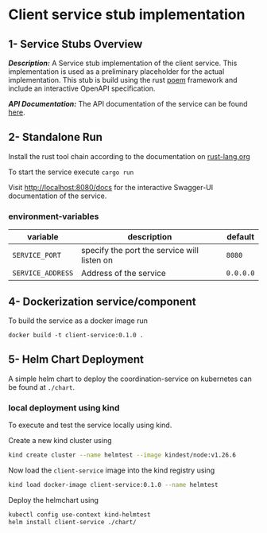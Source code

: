 # Client service stub implementation

## 1- Service Stubs Overview

***Description:***
A Service stub implementation of the client service. This implementation is used as a preliminary placeholder for the actual implementation. This stub is build using the rust [poem](https://github.com/poem-web/poem/tree/master) framework and include an interactive OpenAPI specification.

***API Documentation:*** 
The API documentation of the service can be found [here](../docs/).

## 2- Standalone Run

Install the rust tool chain according to the documentation on [rust-lang.org](https://www.rust-lang.org/tools/install)

To start the service execute `cargo run`

Visit [http://localhost:8080/docs](http://localhost:8080/docs) for the interactive Swagger-UI documentation of the service.

### environment-variables

| variable | description | default |
| ---------|-------------|---------|
| `SERVICE_PORT` | specify the port the service will listen on | `8080` |
| `SERVICE_ADDRESS` | Address of the service | `0.0.0.0` |

## 4- Dockerization service/component

To build the service as a docker image run

`docker build -t client-service:0.1.0 .`

## 5- Helm Chart Deployment

A simple helm chart to deploy the coordination-service on kubernetes can be found at `./chart`.

### local deployment using kind

To execute and test the service locally using kind.

Create a new kind cluster using

```bash
kind create cluster --name helmtest --image kindest/node:v1.26.6
```

Now load the `client-service` image into the kind registry using 

```bash
kind load docker-image client-service:0.1.0 --name helmtest
```

Deploy the helmchart using

```bash
kubectl config use-context kind-helmtest
helm install client-service ./chart/
```
